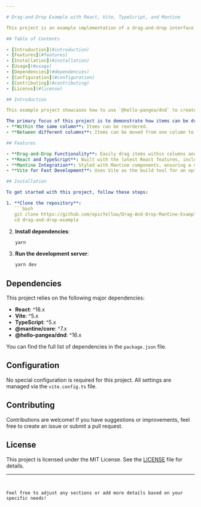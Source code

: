 ```yaml
---

# Drag-and-Drop Example with React, Vite, TypeScript, and Mantine

This project is an example implementation of a drag-and-drop interface using React, Vite, TypeScript, Mantine, and `@hello-pangea/dnd`. It demonstrates how to create draggable items within columns and between columns, making it a useful reference for implementing similar functionality in your own projects.

## Table of Contents

- [Introduction](#introduction)
- [Features](#features)
- [Installation](#installation)
- [Usage](#usage)
- [Dependencies](#dependencies)
- [Configuration](#configuration)
- [Contributing](#contributing)
- [License](#license)

## Introduction

This example project showcases how to use `@hello-pangea/dnd` to create a drag-and-drop interface within a React application built with Vite and TypeScript. The UI is styled using Mantine, a React component library.

The primary focus of this project is to demonstrate how items can be dragged:
- **Within the same column**: Items can be reordered.
- **Between different columns**: Items can be moved from one column to another.

## Features

- **Drag-and-Drop Functionality**: Easily drag items within columns and move them between columns.
- **React and TypeScript**: Built with the latest React features, including hooks, and fully typed with TypeScript for better developer experience.
- **Mantine Integration**: Styled with Mantine components, ensuring a modern and responsive UI.
- **Vite for Fast Development**: Uses Vite as the build tool for an optimized and fast development environment.

## Installation

To get started with this project, follow these steps:

1. **Clone the repository**:
   ```bash
   git clone https://github.com/epicYellow/Drag-And-Drop-Mantine-Example
   cd drag-and-drop-example
   ```

2. **Install dependencies**:
   ```bash
   yarn
   ```

3. **Run the development server**:
   ```bash
   yarn dev
   ```

## Dependencies

This project relies on the following major dependencies:

- **React**: ^18.x
- **Vite**: ^5.x
- **TypeScript**: ^5.x
- **@mantine/core**: ^7.x
- **@hello-pangea/dnd**: ^16.x

You can find the full list of dependencies in the `package.json` file.

## Configuration

No special configuration is required for this project. All settings are managed via the `vite.config.ts` file.

## Contributing

Contributions are welcome! If you have suggestions or improvements, feel free to create an issue or submit a pull request.

## License

This project is licensed under the MIT License. See the [LICENSE](./LICENSE) file for details.

---
```


Feel free to adjust any sections or add more details based on your specific needs!
